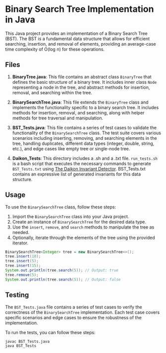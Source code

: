 # Binary Search Tree Implementation in Java

This Java project provides an implementation of a Binary Search Tree (BST). The BST is a fundamental data structure that allows for efficient searching, insertion, and removal of elements, providing an average-case time complexity of O(log n) for these operations.

## Files

1. **BinaryTree.java**: This file contains an abstract class `BinaryTree` that defines the basic structure of a binary tree. It includes inner class `Node` representing a node in the tree, and abstract methods for insertion, removal, and searching within the tree.

2. **BinarySearchTree.java**: This file extends the `BinaryTree` class and implements the functionality specific to a binary search tree. It includes methods for insertion, removal, and searching, along with helper methods for tree traversal and manipulation.

3. **BST_Tests.java**: This file contains a series of test cases to validate the functionality of the `BinarySearchTree` class. The test suite covers various scenarios including inserting, removing, and searching elements in the tree, handling duplicates, different data types (integer, double, string, etc.), and edge cases like empty tree or single-node tree.

4. **Daikon_Tests**: This directory includes a .sh and a .txt file. `run_tests.sh` is a bash script that executes the necessary commands to generate `BST_Tests.txt` using [The Daikon Invariant Detector](https://plse.cs.washington.edu/daikon/download/doc/daikon.html). BST_Tests.txt contains an expressive list of generated invariants for this data structure.

## Usage

To use the `BinarySearchTree` class, follow these steps:

1. Import the `BinarySearchTree` class into your Java project.
2. Create an instance of `BinarySearchTree` for the desired data type.
3. Use the `insert`, `remove`, and `search` methods to manipulate the tree as needed.
4. Optionally, iterate through the elements of the tree using the provided iterator.

```java
BinarySearchTree<Integer> tree = new BinarySearchTree<>();
tree.insert(10);
tree.insert(5);
tree.insert(15);
System.out.println(tree.search(5)); // Output: true
tree.remove(5);
System.out.println(tree.search(5)); // Output: false
```

## Testing

The `BST_Tests.java` file contains a series of test cases to verify the correctness of the `BinarySearchTree` implementation. Each test case covers specific scenarios and edge cases to ensure the robustness of the implementation.

To run the tests, you can follow these steps:

```bash
javac BST_Tests.java
java BST_Tests
```

